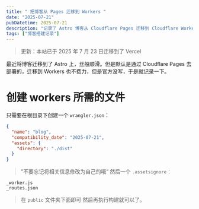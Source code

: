 ```yaml
---
title: " 把博客从 Pages 迁移到 Workers "
date: "2025-07-21"
pubDatetime: 2025-07-21
description: "记录了 Astro 博客从 Cloudflare Pages 迁移到 Cloudflare Workers。"
tags: ["博客搭建记录"]
---
```

> 更新：本站已于 2025 年 7 月 23 日迁移到了 Vercel

最近将博客迁移到了 Astro 上，丝般顺滑。但是默认是通过 Cloudflare Pages 去部署的，迁移到 Workers 也不费力，但是官方没写，于是就记录一下。
# 创建 workers 所需的文件
只需要在根目录下创建一个 `wrangler.json`：
```json
{
  "name": "blog",
  "compatibility_date": "2025-07-21",
  "assets": {
    "directory": "./dist"
  }
}
```
> ”不要忘记将相关信息修改为自己的哦“
然后一个 `.assetsignore`：
```text
_worker.js
_routes.json
```
> 在 `public` 文件夹下面即可
然后再执行构建就可以了。